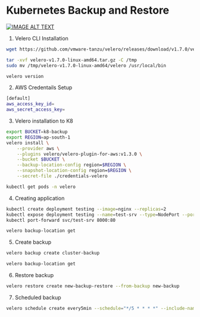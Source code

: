 # Kubernetes Backup and Restore


[![IMAGE ALT TEXT](http://img.youtube.com/vi/_y0yGAbLknU/0.jpg)](http://www.youtube.com/watch?v=_y0yGAbLknU "Video Tutorial")


1. Velero CLI Installation

```bash
wget https://github.com/vmware-tanzu/velero/releases/download/v1.7.0/velero-v1.7.0-linux-amd64.tar.gz

tar -xvf velero-v1.7.0-linux-amd64.tar.gz -C /tmp
sudo mv /tmp/velero-v1.7.0-linux-amd64/velero /usr/local/bin

velero version
```

2. AWS Credentails Setup
   

```bash
[default]
aws_access_key_id=
aws_secret_access_key=
```

3. Velero installation to K8

```bash
export BUCKET=k8-backup
export REGION=ap-south-1
velero install \
    --provider aws \
    --plugins velero/velero-plugin-for-aws:v1.3.0 \
    --bucket $BUCKET \
    --backup-location-config region=$REGION \
    --snapshot-location-config region=$REGION \
    --secret-file ./credentials-velero
```

```bash
kubectl get pods -n velero
```

4. Creating application

```bash
kubectl create deployment testing --image=nginx --replicas=2
kubectl expose deployment testing --name=test-srv --type=NodePort --port=80
kubectl port-forward svc/test-srv 8000:80
```

```bash
velero backup-location get
```
5. Create backup 
```bash
velero backup create cluster-backup
```

```bash
velero backup-location get
```

6. Restore backup
```bash
velero restore create new-backup-restore --from-backup new-backup
```
 7. Scheduled backup
```bash
velero schedule create every5min --schedule="*/5 * * * *" --include-namespaces test --ttl 0h15m0s
```
